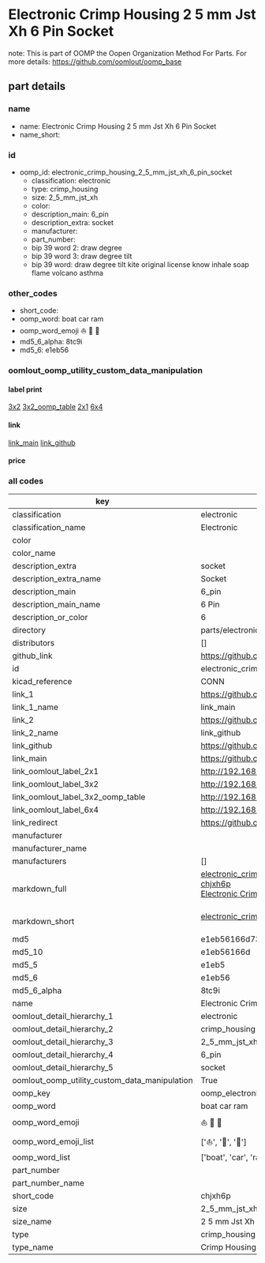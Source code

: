 # Electronic Crimp Housing 2 5 mm Jst Xh 6 Pin Socket  

note: This is part of OOMP the Oopen Organization Method For Parts. For more details: https://github.com/oomlout/oomp_base

##  part details
  







### name
* name: Electronic Crimp Housing 2 5 mm Jst Xh 6 Pin Socket
* name_short: 
### id
* oomp_id: electronic_crimp_housing_2_5_mm_jst_xh_6_pin_socket
  * classification: electronic
  * type: crimp_housing
  * size: 2_5_mm_jst_xh
  * color: 
  * description_main: 6_pin
  * description_extra: socket
  * manufacturer: 
  * part_number: 
  * bip 39 word 2: draw degree
  * bip 39 word 3: draw degree tilt
  * bip 39 word: draw degree tilt kite original license know inhale soap flame volcano asthma

### other_codes
* short_code: 
* oomp_word: boat car ram
* oomp_word_emoji :boat: :car: :ram:
* md5_6_alpha: 8tc9i
* md5_6: e1eb56






### oomlout_oomp_utility_custom_data_manipulation
#### label print
[3x2](http://192.168.1.245:1112/?label=oomp%208tc9i)
[3x2_oomp_table](http://192.168.1.108:1112/?label=oomp%208tc9i)
[2x1](http://192.168.1.242:1112/?label=oomp%208tc9i)
[6x4](http://192.168.1.55:1112/?label=oomp%208tc9i)    

#### link

[link_main](https://github.com/oomlout/oomlout_oomp_version_1_messy/tree/main/parts/electronic_crimp_housing_2_5_mm_jst_xh_6_pin_socket) [link_github](https://github.com/oomlout/oomlout_oomp_version_1_messy/tree/main/parts/electronic_crimp_housing_2_5_mm_jst_xh_6_pin_socket)                             

#### price







### all codes 
| key | value |  
| --- | --- |  
| classification | electronic |  
| classification_name | Electronic |  
| color |  |  
| color_name |  |  
| description_extra | socket |  
| description_extra_name | Socket |  
| description_main | 6_pin |  
| description_main_name | 6 Pin |  
| description_or_color | 6 |  
| directory | parts/electronic_crimp_housing_2_5_mm_jst_xh_6_pin_socket |  
| distributors | [] |  
| github_link | https://github.com/oomlout/oomlout_oomp_part_src/tree/main/parts/electronic_crimp_housing_2_5_mm_jst_xh_6_pin_socket |  
| id | electronic_crimp_housing_2_5_mm_jst_xh_6_pin_socket |  
| kicad_reference | CONN |  
| link_1 | https://github.com/oomlout/oomlout_oomp_version_1_messy/tree/main/parts/electronic_crimp_housing_2_5_mm_jst_xh_6_pin_socket |  
| link_1_name | link_main |  
| link_2 | https://github.com/oomlout/oomlout_oomp_version_1_messy/tree/main/parts/electronic_crimp_housing_2_5_mm_jst_xh_6_pin_socket |  
| link_2_name | link_github |  
| link_github | https://github.com/oomlout/oomlout_oomp_version_1_messy/tree/main/parts/electronic_crimp_housing_2_5_mm_jst_xh_6_pin_socket |  
| link_main | https://github.com/oomlout/oomlout_oomp_version_1_messy/tree/main/parts/electronic_crimp_housing_2_5_mm_jst_xh_6_pin_socket |  
| link_oomlout_label_2x1 | http://192.168.1.242:1112/?label=oomp%208tc9i |  
| link_oomlout_label_3x2 | http://192.168.1.245:1112/?label=oomp%208tc9i |  
| link_oomlout_label_3x2_oomp_table | http://192.168.1.108:1112/?label=oomp%208tc9i |  
| link_oomlout_label_6x4 | http://192.168.1.55:1112/?label=oomp%208tc9i |  
| link_redirect | https://github.com/oomlout/oomlout_oomp_version_1_messy/tree/main/parts/electronic_crimp_housing_2_5_mm_jst_xh_6_pin_socket |  
| manufacturer |  |  
| manufacturer_name |  |  
| manufacturers | [] |  
| markdown_full | [electronic_crimp_housing_2_5_mm_jst_xh_6_pin_socket](none)<br>[chjxh6p](none)<br>[Electronic Crimp Housing 2 5 Mm Jst Xh 6 Pin Socket](none)<br><br> |  
| markdown_short | [electronic_crimp_housing_2_5_mm_jst_xh_6_pin_socket](none)<br><br> |  
| md5 | e1eb56166d73af7e04ce57b3c40e7213 |  
| md5_10 | e1eb56166d |  
| md5_5 | e1eb5 |  
| md5_6 | e1eb56 |  
| md5_6_alpha | 8tc9i |  
| name | Electronic Crimp Housing 2 5 mm Jst Xh 6 Pin Socket |  
| oomlout_detail_hierarchy_1 | electronic |  
| oomlout_detail_hierarchy_2 | crimp_housing |  
| oomlout_detail_hierarchy_3 | 2_5_mm_jst_xh |  
| oomlout_detail_hierarchy_4 | 6_pin |  
| oomlout_detail_hierarchy_5 | socket |  
| oomlout_oomp_utility_custom_data_manipulation | True |  
| oomp_key | oomp_electronic_crimp_housing_2_5_mm_jst_xh_6_pin_socket |  
| oomp_word | boat car ram |  
| oomp_word_emoji | :boat: :car: :ram: |  
| oomp_word_emoji_list | [':boat:', ':car:', ':ram:'] |  
| oomp_word_list | ['boat', 'car', 'ram'] |  
| part_number |  |  
| part_number_name |  |  
| short_code | chjxh6p |  
| size | 2_5_mm_jst_xh |  
| size_name | 2 5 mm Jst Xh |  
| type | crimp_housing |  
| type_name | Crimp Housing |  
